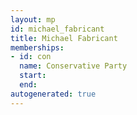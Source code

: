 ```yaml
---
layout: mp
id: michael_fabricant
title: Michael Fabricant
memberships:
- id: con
  name: Conservative Party
  start: 
  end: 
autogenerated: true
---
```

